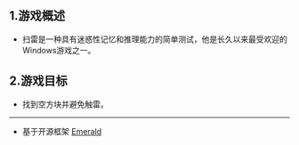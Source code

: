 ## 1.游戏概述
* 扫雷是一种具有迷惑性记忆和推理能力的简单测试，他是长久以来最受欢迎的Windows游戏之一。

## 2.游戏目标
* 找到空方块并避免触雷。
----
* 基于开源框架 
[Emerald](https://github.com/buger404/Emerald) 
